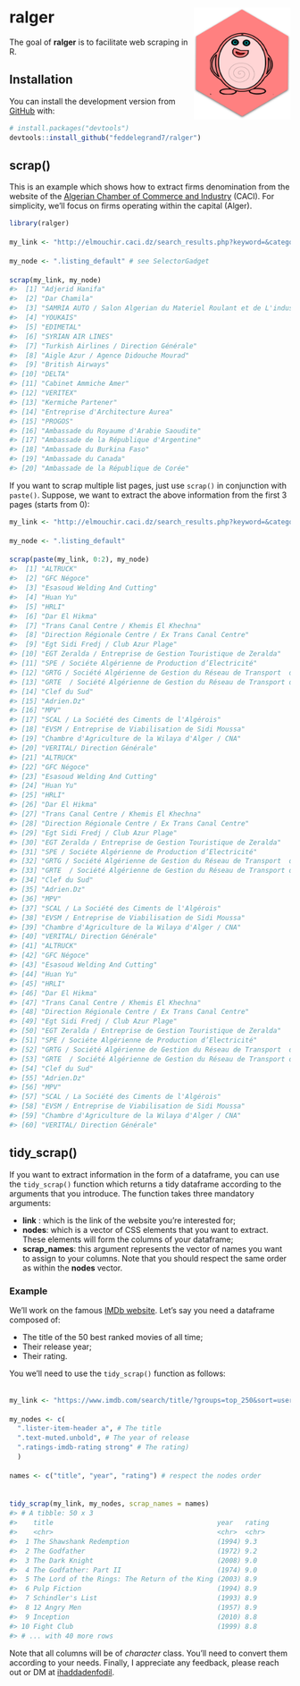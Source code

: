 
<!-- README.md is generated from README.Rmd. Please edit that file -->

# ralger <a><img src='man/figures/hex.png' align="right" height="200" /></a>

<!-- badges: start -->

<!-- badges: end -->

The goal of **ralger** is to facilitate web scraping in R.

## Installation

You can install the development version from
[GitHub](https://github.com/) with:

``` r
# install.packages("devtools")
devtools::install_github("feddelegrand7/ralger")
```

## scrap()

This is an example which shows how to extract firms denomination from
the website of the [Algerian Chamber of Commerce and
Industry](http://elmouchir.caci.dz) (CACI). For simplicity, we’ll focus
on firms operating within the capital (Alger).

``` r
library(ralger)

my_link <- "http://elmouchir.caci.dz/search_results.php?keyword=&category=&location=Alger&submit=Trouver"

my_node <- ".listing_default" # see SelectorGadget

scrap(my_link, my_node)
#>  [1] "Adjerid Hanifa"                                                               
#>  [2] "Dar Chamila"                                                                  
#>  [3] "SAMRIA AUTO / Salon Algerian du Materiel Roulant et de L'industrie Automobile"
#>  [4] "YOUKAIS"                                                                      
#>  [5] "EDIMETAL"                                                                     
#>  [6] "SYRIAN AIR LINES"                                                             
#>  [7] "Turkish Airlines / Direction Générale"                                        
#>  [8] "Aigle Azur / Agence Didouche Mourad"                                          
#>  [9] "British Airways"                                                              
#> [10] "DELTA"                                                                        
#> [11] "Cabinet Ammiche Amer"                                                         
#> [12] "VERITEX"                                                                      
#> [13] "Kermiche Partener"                                                            
#> [14] "Entreprise d'Architecture Aurea"                                              
#> [15] "PROGOS"                                                                       
#> [16] "Ambassade du Royaume d'Arabie Saoudite"                                       
#> [17] "Ambassade de la République d'Argentine"                                       
#> [18] "Ambassade du Burkina Faso"                                                    
#> [19] "Ambassade du Canada"                                                          
#> [20] "Ambassade de la République de Corée"
```

If you want to scrap multiple list pages, just use `scrap()` in
conjunction with `paste()`. Suppose, we want to extract the above
information from the first 3 pages (starts from 0):

``` r
my_link <- "http://elmouchir.caci.dz/search_results.php?keyword=&category=&location=Alger&submit=Trouver&page=" 

my_node <- ".listing_default"

scrap(paste(my_link, 0:2), my_node)
#>  [1] "ALTRUCK"                                                                    
#>  [2] "GFC Négoce"                                                                 
#>  [3] "Esasoud Welding And Cutting"                                                
#>  [4] "Huan Yu"                                                                    
#>  [5] "HRLI"                                                                       
#>  [6] "Dar El Hikma"                                                               
#>  [7] "Trans Canal Centre / Khemis El Khechna"                                     
#>  [8] "Direction Régionale Centre / Ex Trans Canal Centre"                         
#>  [9] "Egt Sidi Fredj / Club Azur Plage"                                           
#> [10] "EGT Zeralda / Entreprise de Gestion Touristique de Zeralda"                 
#> [11] "SPE / Sociéte Algérienne de Production d’Electricité"                       
#> [12] "GRTG / Société Algérienne de Gestion du Réseau de Transport  de Gaz"        
#> [13] "GRTE  / Société Algérienne de Gestion du Réseau de Transport de Electricité"
#> [14] "Clef du Sud"                                                                
#> [15] "Adrien.Dz"                                                                  
#> [16] "MPV"                                                                        
#> [17] "SCAL / La Société des Ciments de l'Algérois"                                
#> [18] "EVSM / Entreprise de Viabilisation de Sidi Moussa"                          
#> [19] "Chambre d'Agriculture de la Wilaya d'Alger / CNA"                           
#> [20] "VERITAL/ Direction Générale"                                                
#> [21] "ALTRUCK"                                                                    
#> [22] "GFC Négoce"                                                                 
#> [23] "Esasoud Welding And Cutting"                                                
#> [24] "Huan Yu"                                                                    
#> [25] "HRLI"                                                                       
#> [26] "Dar El Hikma"                                                               
#> [27] "Trans Canal Centre / Khemis El Khechna"                                     
#> [28] "Direction Régionale Centre / Ex Trans Canal Centre"                         
#> [29] "Egt Sidi Fredj / Club Azur Plage"                                           
#> [30] "EGT Zeralda / Entreprise de Gestion Touristique de Zeralda"                 
#> [31] "SPE / Sociéte Algérienne de Production d’Electricité"                       
#> [32] "GRTG / Société Algérienne de Gestion du Réseau de Transport  de Gaz"        
#> [33] "GRTE  / Société Algérienne de Gestion du Réseau de Transport de Electricité"
#> [34] "Clef du Sud"                                                                
#> [35] "Adrien.Dz"                                                                  
#> [36] "MPV"                                                                        
#> [37] "SCAL / La Société des Ciments de l'Algérois"                                
#> [38] "EVSM / Entreprise de Viabilisation de Sidi Moussa"                          
#> [39] "Chambre d'Agriculture de la Wilaya d'Alger / CNA"                           
#> [40] "VERITAL/ Direction Générale"                                                
#> [41] "ALTRUCK"                                                                    
#> [42] "GFC Négoce"                                                                 
#> [43] "Esasoud Welding And Cutting"                                                
#> [44] "Huan Yu"                                                                    
#> [45] "HRLI"                                                                       
#> [46] "Dar El Hikma"                                                               
#> [47] "Trans Canal Centre / Khemis El Khechna"                                     
#> [48] "Direction Régionale Centre / Ex Trans Canal Centre"                         
#> [49] "Egt Sidi Fredj / Club Azur Plage"                                           
#> [50] "EGT Zeralda / Entreprise de Gestion Touristique de Zeralda"                 
#> [51] "SPE / Sociéte Algérienne de Production d’Electricité"                       
#> [52] "GRTG / Société Algérienne de Gestion du Réseau de Transport  de Gaz"        
#> [53] "GRTE  / Société Algérienne de Gestion du Réseau de Transport de Electricité"
#> [54] "Clef du Sud"                                                                
#> [55] "Adrien.Dz"                                                                  
#> [56] "MPV"                                                                        
#> [57] "SCAL / La Société des Ciments de l'Algérois"                                
#> [58] "EVSM / Entreprise de Viabilisation de Sidi Moussa"                          
#> [59] "Chambre d'Agriculture de la Wilaya d'Alger / CNA"                           
#> [60] "VERITAL/ Direction Générale"
```

## tidy\_scrap()

If you want to extract information in the form of a dataframe, you can
use the `tidy_scrap()` function which returns a tidy dataframe according
to the arguments that you introduce. The function takes three mandatory
arguments:

  - **link** : which is the link of the website you’re interested for;
  - **nodes**: which is a vector of CSS elements that you want to
    extract. These elements will form the columns of your dataframe;
  - **scrap\_names**: this argument represents the vector of names you
    want to assign to your columns. Note that you should respect the
    same order as within the **nodes** vector.

### Example

We’ll work on the famous [IMDb website](https://www.imdb.com/). Let’s
say you need a dataframe composed of:

  - The title of the 50 best ranked movies of all time;
  - Their release year;
  - Their rating.

You we’ll need to use the `tidy_scrap()` function as follows:

``` r

my_link <- "https://www.imdb.com/search/title/?groups=top_250&sort=user_rating"

my_nodes <- c(
  ".lister-item-header a", # The title 
  ".text-muted.unbold", # The year of release 
  ".ratings-imdb-rating strong" # The rating)
  )

names <- c("title", "year", "rating") # respect the nodes order


tidy_scrap(my_link, my_nodes, scrap_names = names)
#> # A tibble: 50 x 3
#>    title                                         year   rating
#>    <chr>                                         <chr>  <chr> 
#>  1 The Shawshank Redemption                      (1994) 9.3   
#>  2 The Godfather                                 (1972) 9.2   
#>  3 The Dark Knight                               (2008) 9.0   
#>  4 The Godfather: Part II                        (1974) 9.0   
#>  5 The Lord of the Rings: The Return of the King (2003) 8.9   
#>  6 Pulp Fiction                                  (1994) 8.9   
#>  7 Schindler's List                              (1993) 8.9   
#>  8 12 Angry Men                                  (1957) 8.9   
#>  9 Inception                                     (2010) 8.8   
#> 10 Fight Club                                    (1999) 8.8   
#> # ... with 40 more rows
```

Note that all columns will be of *character* class. You’ll need to
convert them according to your needs. Finally, I appreciate any
feedback, please reach out or DM at
[ihaddadenfodil](https://twitter.com/IhaddadenFodil).
